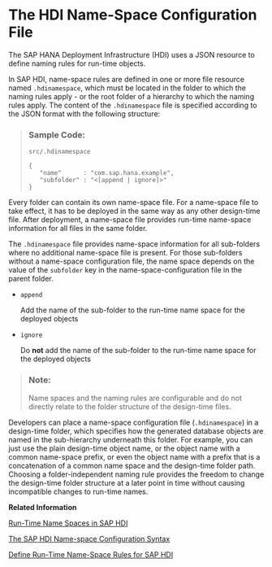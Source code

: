 <!-- loio6188d2234bb04b1f913516bf82e1c6a0 -->

# The HDI Name-Space Configuration File

The SAP HANA Deployment Infrastructure \(HDI\) uses a JSON resource to define naming rules for run-time objects.

In SAP HDI, name-space rules are defined in one or more file resource named `.hdinamespace`, which must be located in the folder to which the naming rules apply - or the root folder of a hierarchy to which the naming rules apply. The content of the `.hdinamespace` file is specified according to the JSON format with the following structure:

> ### Sample Code:  
> `src/.hdinamespace`
> 
> ```
> {
>    "name"      : "com.sap.hana.example",
>    "subfolder" : "<[append | ignore]>"
> }
> 
> ```

Every folder can contain its own name-space file. For a name-space file to take effect, it has to be deployed in the same way as any other design-time file. After deployment, a name-space file provides run-time name-space information for all files in the same folder.

The `.hdinamespace` file provides name-space information for all sub-folders where no additional name-space file is present. For those sub-folders without a name-space configuration file, the name space depends on the value of the `subfolder` key in the name-space-configuration file in the parent folder.

-   `append`

    Add the name of the sub-folder to the run-time name space for the deployed objects

-   `ignore`

    Do **not** add the name of the sub-folder to the run-time name space for the deployed objects


> ### Note:  
> Name spaces and the naming rules are configurable and do not directly relate to the folder structure of the design-time files.

Developers can place a name-space configuration file \(`.hdinamespace`\) in a design-time folder, which specifies how the generated database objects are named in the sub-hierarchy underneath this folder. For example, you can just use the plain design-time object name, or the object name with a common name-space prefix, or even the object name with a prefix that is a concatenation of a common name space and the design-time folder path. Choosing a folder-independent naming rule provides the freedom to change the design-time folder structure at a later point in time without causing incompatible changes to run-time names.

**Related Information**  


[Run-Time Name Spaces in SAP HDI](run-time-name-spaces-in-sap-hdi-a53bf96.md "SAP HDI defines a strict separation between the naming of run-time objects and the organization of design-time files.")

[The SAP HDI Name-space Configuration Syntax](the-sap-hdi-name-space-configuration-syntax-c38cbef.md "In SAP HANA Deployment Infrastructure (HDI), the contents of the .hdinamespace file are formatted with the JSON syntax")

[Define Run-Time Name-Space Rules for SAP HDI](define-run-time-name-space-rules-for-sap-hdi-5e638d4.md "Define rules for run-time name spaces in SAP HANA Deployment Infrastructure (HDI) containers.")

